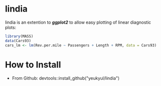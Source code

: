 lindia
======

lindia is an extention to ***ggplot2*** to allow easy plotting of linear diagnostic plots:

``` r
library(MASS)
data(Cars93)
cars_lm <- lm(Rev.per.mile ~ Passengers + Length + RPM, data = Cars93)
```

How to Install
==============

-   From Github: devtools::install\_github("yeukyul/lindia")
